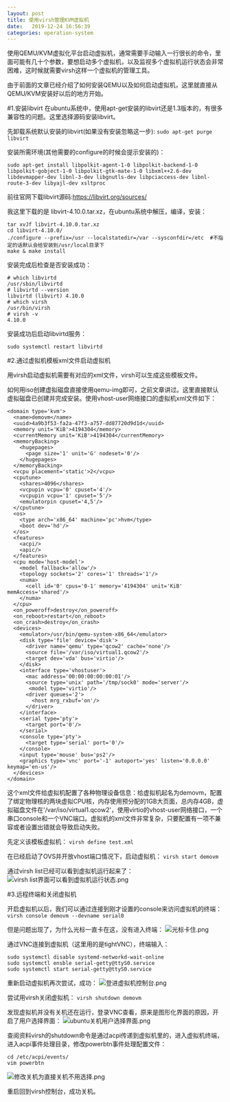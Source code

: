```yaml
---
layout: post
title: 使用virsh管理KVM虚拟机
date:   2019-12-24 16:56:39
categories: operation-system
---
```


使用QEMU/KVM虚拟化平台启动虚拟机，通常需要手动输入一行很长的命令，里面可能有几十个参数，要想启动多个虚拟机，以及监视多个虚拟机运行状态会非常困难，这时候就需要virsh这样一个虚拟机的管理工具。

由于前面的文章已经介绍了如何安装QEMU以及如何启动虚拟机，这里就直接从QEMU/KVM安装好以后的地方开始。

#1.安装libvirt
在ubuntu系统中，使用apt-get安装的libvirt还是1.3版本的，有很多兼容性的问题。这里选择源码安装libvirt。

先卸载系统默认安装的libvirt(如果没有安装忽略这一步):
```sudo apt-get purge libvirt```

安装所需环境(其他需要的configure的时候会提示安装的)：
```
sudo apt-get install libpolkit-agent-1-0 libpolkit-backend-1-0 libpolkit-gobject-1-0 libpolkit-gtk-mate-1-0 libxml++2.6-dev libdevmapper-dev libnl-3-dev libgnutls-dev libpciaccess-dev libnl-route-3-dev libyajl-dev xsltproc
```

前往官网下载libvirt源码:https://libvirt.org/sources/

我这里下载的是 libvirt-4.10.0.tar.xz，在ubuntu系统中解压，编译，安装：
```
tar xvJf libvirt-4.10.0.tar.xz
cd libvirt-4.10.0/
./configure --prefix=/usr --localstatedir=/var --sysconfdir=/etc  #不指定的话默认会给安装到/usr/local目录下
make & make install
```

安装完成后检查是否安装成功：
```
# which libvirtd
/usr/sbin/libvirtd
# libvirtd --version
libvirtd (libvirt) 4.10.0
# which virsh
/usr/bin/virsh
# virsh -v
4.10.0
```

安装成功后启动libvirtd服务：
```
sudo systemctl restart libvirtd
```

#2.通过虚拟机模板xml文件启动虚拟机

用virsh启动虚拟机需要有对应的xml文件，virsh可以生成这些模板文件。

如何用iso创建虚拟磁盘直接使用qemu-img即可，之前文章讲过。这里直接默认虚拟磁盘已创建并完成安装。使用vhost-user网络接口的虚拟机xml文件如下：
```
<domain type='kvm'>
  <name>demovm</name>
  <uuid>4a9b3f53-fa2a-47f3-a757-dd87720d9d1d</uuid>
  <memory unit='KiB'>4194304</memory>
  <currentMemory unit='KiB'>4194304</currentMemory>
  <memoryBacking>
    <hugepages>
      <page size='1' unit='G' nodeset='0'/>
    </hugepages>
  </memoryBacking>
  <vcpu placement='static'>2</vcpu>
  <cputune>
    <shares>4096</shares>
    <vcpupin vcpu='0' cpuset='4'/>
    <vcpupin vcpu='1' cpuset='5'/>
    <emulatorpin cpuset='4,5'/>
  </cputune>
  <os>
    <type arch='x86_64' machine='pc'>hvm</type>
    <boot dev='hd'/>
  </os>
  <features>
    <acpi/>
    <apic/>
  </features>
  <cpu mode='host-model'>
    <model fallback='allow'/>
    <topology sockets='2' cores='1' threads='1'/>
    <numa>
      <cell id='0' cpus='0-1' memory='4194304' unit='KiB' memAccess='shared'/>
    </numa>
  </cpu>
  <on_poweroff>destroy</on_poweroff>
  <on_reboot>restart</on_reboot>
  <on_crash>destroy</on_crash>
  <devices>
    <emulator>/usr/bin/qemu-system-x86_64</emulator>
    <disk type='file' device='disk'>
      <driver name='qemu' type='qcow2' cache='none'/>
      <source file='/var/iso/virtual1.qcow2'/>
      <target dev='vda' bus='virtio'/>
    </disk>
    <interface type='vhostuser'>
      <mac address='00:00:00:00:00:01'/>
      <source type='unix' path='/tmp/sock0' mode='server'/>
       <model type='virtio'/>
      <driver queues='2'>
        <host mrg_rxbuf='on'/>
      </driver>
    </interface>
    <serial type='pty'>
      <target port='0'/>
    </serial>
    <console type='pty'>
      <target type='serial' port='0'/>
    </console>
    <input type='mouse' bus='ps2'/>
    <graphics type='vnc' port='-1' autoport='yes' listen='0.0.0.0' keymap='en-us'/>
  </devices>
</domain>
```

这个xml文件给虚拟机配置了各种物理设备信息：给虚拟机起名为demovm，配置了绑定物理核的两块虚拟CPU核，内存使用预分配的1GB大页面，总内存4GB，虚拟磁盘文件在'/var/iso/virtual1.qcow2'，使用virtio的vhost-user网络接口，一个串口console和一个VNC端口。虚拟机的xml文件非常复杂，只要配置有一项不兼容或者设置出错就会导致启动失败。

先定义该模板虚拟机：
```virsh define test.xml```

在已经启动了OVS并开放vhost端口情况下，启动虚拟机：
```virsh start demovm```

通过virsh list已经可以看到虚拟机运行起来了：
![virsh list界面可以看到虚拟机运行状态.png](https://upload-images.jianshu.io/upload_images/5971286-a63bc872f0cf2118.png?imageMogr2/auto-orient/strip%7CimageView2/2/w/1240)

#3.远程终端和关闭虚拟机

开启虚拟机以后，我们可以通过连接到刚才设置的console来访问虚拟机的终端：
```virsh console demovm --devname serial0```

但是问题出现了，为什么光标一直卡在这，没有进入终端：
![光标卡住.png](https://upload-images.jianshu.io/upload_images/5971286-4a0ddd0eaf3a3abc.png?imageMogr2/auto-orient/strip%7CimageView2/2/w/1240)

通过VNC连接到虚拟机（这里用的是tightVNC），终端输入：
```
sudo systemctl disable systemd-networkd-wait-online
sudo systemctl ensble serial-getty@ttyS0.service
sudo systemctl start serial-getty@ttyS0.service
```

重新启动虚拟机再次尝试，成功：
![登进虚拟机控制台.png](https://upload-images.jianshu.io/upload_images/5971286-da17b21c03e03a34.png?imageMogr2/auto-orient/strip%7CimageView2/2/w/1240)

尝试用virsh关闭虚拟机：
```virsh shutdown demovm```

发现虚拟机并没有关机还在运行，登录VNC查看，原来是图形化界面的原因，开启了用户选择界面：
![ubuntu关机用户选择界面.png](https://upload-images.jianshu.io/upload_images/5971286-54f2a6e901b6944b.png?imageMogr2/auto-orient/strip%7CimageView2/2/w/1240)

查阅资料virsh的shutdown命令是通过acpi传递到虚拟机里的，进入虚拟机终端，进入acpi事件处理目录，修改powerbtn事件处理配置文件：
```
cd /etc/acpi/events/
vim powerbtn
```
![修改关机为直接关机不用选择.png](https://upload-images.jianshu.io/upload_images/5971286-9056c4bd22e0448c.png?imageMogr2/auto-orient/strip%7CimageView2/2/w/1240)

重启回到virsh控制台，成功关机。